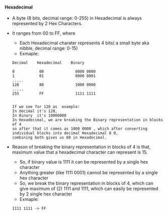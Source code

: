 #### Hexadecimal
- A byte (8 bits, decimal range: 0-255) in Hexadecimal is always represented by 2 Hex Characters.

- It  ranges from 00 to FF, where
    - Each Hexadecimal charater represents 4 bits( a small byte aka nibble, decimal range: 0-15)
    - Exmaple:
    ```
    Decimal    Hexadecimal    Binary
    
    0           00              0000 0000
    1           01              0000 0001
    .....
    128         80              1000 0000
    .....
    255         FF              1111 1111


    If we see for 128 as  example:
    In decimal it's 128,
    In Binary  it's 10000000
    In Hexadecimal, we are breaking the Binary representation in blocks of 4
    so after that it comes as 1000 0000 , which after converting individual blocks into decimal Hexadecimal 8 0,
    combining both gives us 80 in Hexadecimal.
    ```
- Reason of breaking the binary representation in blocks of 4 is that, maximum value that a hexadecimal character can represent is 15. 
    - So, if binary value is 1111 it can be represented by a single hex character
    - Anything greater (like 1111 0001) cannot be represented by a single hex character
    - So, we break the binary representation in blocks of 4, which can give maximum of (2) 1111 and 1111, which can easily be represented by 2 single hex character
    - Exmaple:
    ```
    1111 1111 -> FF
    ```
